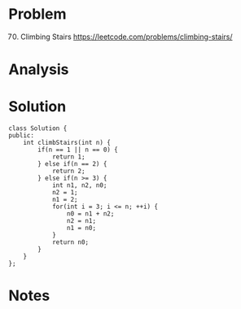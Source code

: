 # Problem
70. Climbing Stairs https://leetcode.com/problems/climbing-stairs/

# Analysis

# Solution
```
class Solution {
public:
    int climbStairs(int n) {
        if(n == 1 || n == 0) {
            return 1;
        } else if(n == 2) {
            return 2;
        } else if(n >= 3) {
            int n1, n2, n0;
            n2 = 1;
            n1 = 2;
            for(int i = 3; i <= n; ++i) {
                n0 = n1 + n2;
                n2 = n1;
                n1 = n0;
            }
            return n0;
        }
    }
};
```

# Notes
